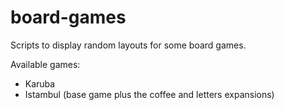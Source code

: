 # board-games

Scripts to display random layouts for some board games.

Available games:

- Karuba
- Istambul (base game plus the coffee and letters expansions)
